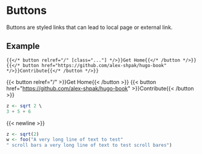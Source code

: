 # Buttons

Buttons are styled links that can lead to local page or external link.

## Example

```go-html-template
{{</* button relref="/" [class="..."] */>}}Get Home{{</* /button */>}}
{{</* button href="https://github.com/alex-shpak/hugo-book" */>}}Contribute{{</* /button */>}}
```

{{< button relref="/" >}}Get Home{{< /button >}}
{{< button href="https://github.com/alex-shpak/hugo-book" >}}Contribute{{< /button >}}

```Haskell
z <- sqrt 2 \
3 + 5 + 6
```
{{< newline >}}

```R
z <- sqrt(2)
w <- foo("A very long line of text to test"
" scroll bars a very long line of text to test scroll bares")
```
